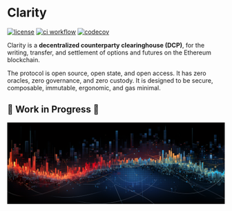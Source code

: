 # Clarity
[![license](https://img.shields.io/badge/License-MIT-brightgreen.svg)](https://opensource.org/licenses/MIT)
[![ci workflow](https://github.com/neodaoist/clarity/actions/workflows/ci.yml/badge.svg)](https://github.com/neodaoist/clarity/actions/workflows/ci.yml)
[![codecov](https://codecov.io/gh/neodaoist/clarity/graph/badge.svg?token=ACMCWHK5TZ)](https://codecov.io/gh/neodaoist/clarity)

Clarity is a **decentralized counterparty clearinghouse (DCP)**, for the writing, transfer, and settlement of options and futures on the Ethereum blockchain.

The protocol is open source, open state, and open access. It has zero oracles, zero governance, and zero custody. It is designed to be secure, composable, immutable, ergonomic, and gas minimal.

## 🚧 Work in Progress 🚧

![Financial Trading Infrastructure](./assets/financial-trading-infrastructure.png "Financial Trading Infrastructure")
